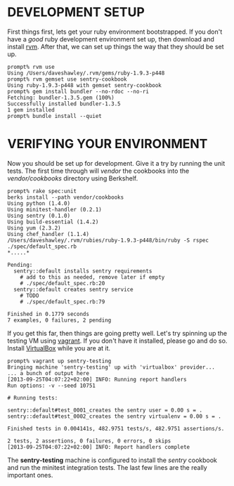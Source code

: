# DEVELOPMENT SETUP

First things first, lets get your ruby environment bootstrapped.  If you
don't have a *good* ruby development environment set up, then download
and install [rvm][1].  After that, we can set up things the way that they
should be set up.

    prompt% rvm use
    Using /Users/daveshawley/.rvm/gems/ruby-1.9.3-p448
    prompt% rvm gemset use sentry-cookbook
    Using ruby-1.9.3-p448 with gemset sentry-cookbook
    prompt% gem install bundler --no-rdoc --no-ri
    Fetching: bundler-1.3.5.gem (100%)
    Successfully installed bundler-1.3.5
    1 gem installed
    prompt% bundle install --quiet

# VERIFYING YOUR ENVIRONMENT

Now you should be set up for development.  Give it a try by running the
unit tests.  The first time through will *vendor* the cookbooks into the
*vendor/cookbooks* directory using Berkshelf.

    prompt% rake spec:unit
    berks install --path vendor/cookbooks
    Using python (1.4.0)
    Using minitest-handler (0.2.1)
    Using sentry (0.1.0)
    Using build-essential (1.4.2)
    Using yum (2.3.2)
    Using chef_handler (1.1.4)
    /Users/daveshawley/.rvm/rubies/ruby-1.9.3-p448/bin/ruby -S rspec ./spec/default_spec.rb
    *.....*
    
    Pending:
      sentry::default installs sentry requirements
        # add to this as needed, remove later if empty
        # ./spec/default_spec.rb:20
      sentry::default creates sentry service
        # TODO
        # ./spec/default_spec.rb:79
    
    Finished in 0.1779 seconds
    7 examples, 0 failures, 2 pending

If you get this far, then things are going pretty well.  Let's try
spinning up the testing VM using [vagrant][2].  If you don't have it
installed, please go and do so.  Install [VirtualBox][3] while you are
at it.

    prompt% vagrant up sentry-testing
    Bringing machine 'sentry-testing' up with 'virtualbox' provider...
    ... a bunch of output here
    [2013-09-25T04:07:22+02:00] INFO: Running report handlers
    Run options: -v --seed 10751
    
    # Running tests:
    
    sentry::default#test_0001_creates the sentry user = 0.00 s = .
    sentry::default#test_0002_creates the sentry virtualenv = 0.00 s = .
    
    Finished tests in 0.004141s, 482.9751 tests/s, 482.9751 assertions/s.
    
    2 tests, 2 assertions, 0 failures, 0 errors, 0 skips
    [2013-09-25T04:07:22+02:00] INFO: Report handlers complete

The **sentry-testing** machine is configured to install the *sentry*
cookbook and run the minitest integration tests.  The last few lines are
the really important ones.

[1]: http://rvm.io/
[2]: http://vagrantup.com/
[3]: https://www.virtualbox.org/

